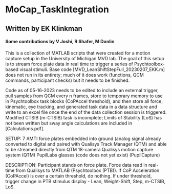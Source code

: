# MoCap_TaskIntegration
## Written by EK Klinkman
#### Some contributions by V Joshi, R Shafer, M Donlin
This is a collection of MATLAB scripts that were created for a motion capture setup in the University of Michigan MVD lab. 
The goal of this setup is to stream force plate data in real time to trigger a series of Psychtoolbox-based visual stimuli.
Base code [MVD_LeanShiftStepFull_20230207_EKK.m] does not run in its entirety; much of it does work (functions, QCM commands, participant checks) but it needs to be finished.

Code as of 05-16-2023 needs to be edited to include an external trigger, pull samples from QCM every n frames, store to temporary memory to use in Psychtoolbox task blocks (CoPAccel threshold), and then store all force, kinematic, eye tracking, and generated task data in a data structure and write to an excel file once the end of the data collection session is triggered. 
Modified CTSIB (m-CTSIB) task is incomplete; Limits of Stability (LoS) has not been written but sway angle calculations are included in [Calculations.pdf]. 

SETUP:
  7 AMTI force plates embedded into ground (analog signal already converted to digital and paired with Qualisys Track Manager (QTM) and able to be streamed directly from QTM
  18-camera Qualisys motion capture system (QTM)
  PupilLabs glasses (code does not yet exist) (PupilCapture)
  
DESCRIPTION:
  Participant stands on force plate. Force data read in real-time from Qualisys to MATLAB (Psychtoolbox (PTB)). If CoP Acceleration (CoPAccel) is over a certain threshold, do nothing. If under threshold, trigger change in PTB stimulus display - Lean, Weight-Shift, Step, m-CTSIB, LoS. 
